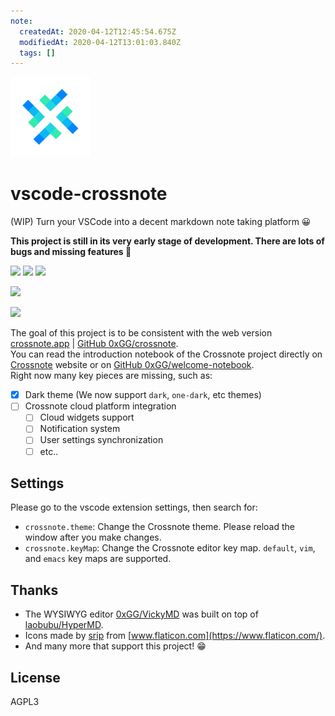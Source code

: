 ```yaml
---
note:
  createdAt: 2020-04-12T12:45:54.675Z
  modifiedAt: 2020-04-12T13:01:03.840Z
  tags: []
---
```


![](./media/logo128.png)

# vscode-crossnote

(WIP) Turn your VSCode into a decent markdown note taking platform :grinning:

**This project is still in its very early stage of development. There are lots of bugs and missing features :frog:**

[![](https://img.shields.io/github/tag/0xGG/vscode-crossnote.svg)](https://github.com/0xGG/vscode-crossnote/releases) [![](https://img.shields.io/visual-studio-marketplace/azure-devops/installs/total/shd101wyy.crossnote)](https://marketplace.visualstudio.com/items?itemName=shd101wyy.crossnote) [![](https://img.shields.io/github/stars/0xGG/vscode-crossnote.svg?style=social&label=Star)](https://github.com/0xGG/vscode-crossnote)

[![](https://img.shields.io/badge/Supported%20by-VSCode%20Power%20User%20Course%20%E2%86%92-gray.svg?colorA=655BE1&colorB=4F44D6&style=for-the-badge)](https://a.paddle.com/v2/click/16413/111518?link=1227)

![](https://i.loli.net/2020/04/12/lTMIFCuUcyeSGjV.gif)

The goal of this project is to be consistent with the web version [crossnote.app](https://crossnote.app) | [GitHub 0xGG/crossnote](https://github.com/0xGG/crossnote).  
You can read the introduction notebook of the Crossnote project directly on [Crossnote](https://crossnote.app/?repo=https%3A%2F%2Fgithub.com%2F0xGG%2Fwelcome-notebook&branch=master&filePath=README.md) website or on [GitHub 0xGG/welcome-notebook](https://github.com/0xGG/welcome-notebook).  
Right now many key pieces are missing, such as:

- [x] Dark theme (We now support `dark`, `one-dark`, etc themes)
- [ ] Crossnote cloud platform integration
  - [ ] Cloud widgets support
  - [ ] Notification system
  - [ ] User settings synchronization
  - [ ] etc..

## Settings

Please go to the vscode extension settings, then search for:

- `crossnote.theme`: Change the Crossnote theme. Please reload the window after you make changes.
- `crossnote.keyMap`: Change the Crossnote editor key map. `default`, `vim`, and `emacs` key maps are supported.

## Thanks

- The WYSIWYG editor [0xGG/VickyMD](https://github.com/0xGG/VickyMD) was built on top of [laobubu/HyperMD](https://github.com/laobubu/HyperMD/).
- Icons made by [srip](https://www.flaticon.com/authors/srip) from [www.flaticon.com](https://www.flaticon.com/).
- And many more that support this project! :grin:

## License

AGPL3
